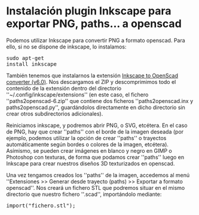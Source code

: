 Instalación plugin Inkscape para exportar PNG, paths... a openscad
========================================================================================================================

Podemos utilizar Inkscape para convertir PNG a formato openscad. Para ello, si no se dispone de inkscape, lo instalamos: <pre>sudo apt-get install inkscape</pre>

También tenemos que instalarnos la extensión [Inkscape to OpenScad converter (v6.0)](http://www.thingiverse.com/thing:25036). Nos descargamos el ZIP y descomprimimos todo el contenido de la extensión dentro del directorio ''~/.config/inkscape/extensions'' (en este caso, el fichero ''paths2openscad-6.zip'' que contiene dos ficheros ''paths2openscad.inx y paths2openscad.py'', guardándolos directamente en dicho directorio sin crear otros subdirectorios adicionales).

Reiniciamos inkscape, y podremos abrir PNG, o SVG, etcétera. En el caso de PNG, hay que crear ''paths'' con el borde de la imagen deseada (por ejemplo, podemos utilizar la opción de crear ''paths'' o trayectos automáticamente según bordes o colores de la imagen, etcétera). Asímismo, se pueden crear imágenes en blanco y negro en GIMP o Photoshop con texturas, de forma que podamos crear ''paths'' luego en Inkscape para crear nuestros diseños 3D texturizados en openscad.

Una vez tengamos creados los ''paths'' de la imagen, accedemos al menú ''Extensiones >> Generar desde trayecto (paths) >> Exportar a formato openscad''. Nos creará un fichero STL que podremos situar en el mismo directorio que nuestro fichero ''.scad'', importándolo mediante:

<pre>
import("fichero.stl");
</pre>


